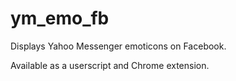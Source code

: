 ym_emo_fb
=========

Displays Yahoo Messenger emoticons on Facebook.

Available as a userscript and Chrome extension.
